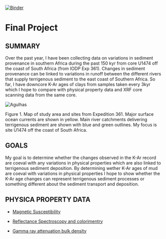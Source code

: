 [![Binder](https://mybinder.org/badge_logo.svg)](https://mybinder.org/v2/gh/mwindec/Site_U1474/master)

# __Final Project__


## __SUMMARY__

Over the past year, I have been collecting data on variations in sediment provenance in southern Africa during the past 150 kyr from core U1474 off the coast of South Africa (from IODP Exp 361). Changes in sediment provenance can be linked to variations in runoff between the different rivers that supply terrigenous sediment to the east coast of Southern Africa. So far, I have downcore K-Ar ages of clays from samples taken every 3kyr which I hope to compare with physical property data and XRF core scanning data from the same core.


![Agulhas](http://publications.iodp.org/proceedings/361/361PR_F03.png) 

Figure 1. Map of study area and sites from Expedition 361. Major surface ocean currents are shown in yellow. Main river catchments delivering terrigenous sediment are shown with blue and green outlines. My focus is site U1474 off the coast of South Africa.

## __GOALS__

My goal is to determine whether the changes observed in the K-Ar record are coeval with any variations in physical properties which are also linked to terrigenous sediment deposition. By determining wether K-Ar ages of mud are coeval with variations in physical properties I hope to show whether the K-Ar age changes can represent terrigenous sediment processes or something different about the sediment transport and deposition. 

## __PHYSICA PROPERTY DATA__

* [Magnetic Susceptibility](http://web.iodp.tamu.edu/LORE/?reportName=ex-ms&appl=LORE&action=show&filters=%5B%22x_expedition%20in%20(%27361%27)%22,%22x_site%20in%20(%27U1474%27)%22%5D&postretrieve=%7B%22scale_id%22:%2211331%22%7D)

* [Reflectance Spectroscopy and colorimentry](http://web.iodp.tamu.edu/LORE/?reportName=rsc&appl=LORE&action=show&filters=%5B%22x_expedition%20in%20(%27361%27)%22,%22x_site%20in%20(%27U1474%27)%22%5D&postretrieve=%7B%22scale_id%22:%2211331%22%7D)

* [Gamma ray attenuation bulk density](http://web.iodp.tamu.edu/LORE/?reportName=ex-gra&appl=LORE&action=show&filters=%5B%22x_expedition%20in%20(%27361%27)%22,%22x_site%20in%20(%27U1474%27)%22%5D&postretrieve=%7B%22scale_id%22:%2211331%22%7D)